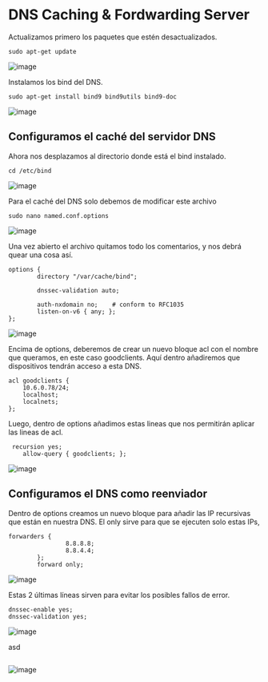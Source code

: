 # DNS Caching & Fordwarding Server

Actualizamos primero los paquetes que estén desactualizados.
```
sudo apt-get update
```
![image](https://github.com/user-attachments/assets/670142c9-1d93-45a1-bcd4-29164ee4933a)

Instalamos los bind del DNS.
```
sudo apt-get install bind9 bind9utils bind9-doc
```
![image](https://github.com/user-attachments/assets/63116c57-227d-4975-9a45-1ed49ca0ad62)

## Configuramos el caché del servidor DNS

Ahora nos desplazamos al directorio donde está el bind instalado.
```
cd /etc/bind
```
![image](https://github.com/user-attachments/assets/ffbdab26-480a-424b-a6f2-f1f1320ddd0f)

Para el caché del DNS solo debemos de modificar este archivo
```
sudo nano named.conf.options
```
![image](https://github.com/user-attachments/assets/a3044f7c-7164-4fa6-bbd8-d7c49a27369c)

Una vez abierto el archivo quitamos todo los comentarios, y nos debrá quear una cosa así.
```
options {
        directory "/var/cache/bind";

        dnssec-validation auto;

        auth-nxdomain no;    # conform to RFC1035
        listen-on-v6 { any; };
};
```
![image](https://github.com/user-attachments/assets/7c67e008-f14f-42ad-9c65-2fff5f698db4)

Encima de options, deberemos de crear un nuevo bloque acl con el nombre que queramos, en este caso goodclients. Aquí dentro añadiremos que dispositivos tendrán acceso a esta DNS.
```
acl goodclients {
    10.6.0.78/24;
    localhost;
    localnets;
};
```
Luego, dentro de options añadimos estas lineas que nos permitirán aplicar las lineas de acl.
```
 recursion yes;
    allow-query { goodclients; };
```
![image](https://github.com/user-attachments/assets/5811bce2-7612-4b2c-aaaf-fdba30e11099)

## Configuramos el DNS como reenviador

Dentro de options creamos un nuevo bloque para añadir las IP recursivas que están en nuestra DNS. El only sirve para que se ejecuten solo estas IPs,
```
forwarders {
                8.8.8.8;
                8.8.4.4;
        };
        forward only;
```
![image](https://github.com/user-attachments/assets/3bcbc29b-8920-419f-a3be-e8403111d70f)

Estas 2 últimas líneas sirven para evitar los posibles fallos de error.
```
dnssec-enable yes;
dnssec-validation yes;
```
![image](https://github.com/user-attachments/assets/c0e0e627-2771-4428-81b6-9c9f65299344)

asd
```

```
![image](https://github.com/user-attachments/assets/5b51d275-fff0-4dd0-83a7-b538f4aa8d4e)
